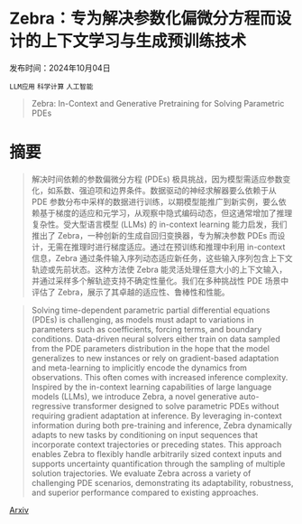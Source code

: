 # Zebra：专为解决参数化偏微分方程而设计的上下文学习与生成预训练技术

发布时间：2024年10月04日

`LLM应用` `科学计算` `人工智能`

> Zebra: In-Context and Generative Pretraining for Solving Parametric PDEs

# 摘要

> 解决时间依赖的参数偏微分方程 (PDEs) 极具挑战，因为模型需适应参数变化，如系数、强迫项和边界条件。数据驱动的神经求解器要么依赖于从 PDE 参数分布中采样的数据进行训练，以期模型能推广到新实例，要么依赖基于梯度的适应和元学习，从观察中隐式编码动态，但这通常增加了推理复杂性。受大型语言模型 (LLMs) 的 in-context learning 能力启发，我们推出了 Zebra，一种创新的生成自回归变换器，专为解决参数 PDEs 而设计，无需在推理时进行梯度适应。通过在预训练和推理中利用 in-context 信息，Zebra 通过条件输入序列动态适应新任务，这些输入序列包含上下文轨迹或先前状态。这种方法使 Zebra 能灵活处理任意大小的上下文输入，并通过采样多个解轨迹支持不确定性量化。我们在多种挑战性 PDE 场景中评估了 Zebra，展示了其卓越的适应性、鲁棒性和性能。

> Solving time-dependent parametric partial differential equations (PDEs) is challenging, as models must adapt to variations in parameters such as coefficients, forcing terms, and boundary conditions. Data-driven neural solvers either train on data sampled from the PDE parameters distribution in the hope that the model generalizes to new instances or rely on gradient-based adaptation and meta-learning to implicitly encode the dynamics from observations. This often comes with increased inference complexity. Inspired by the in-context learning capabilities of large language models (LLMs), we introduce Zebra, a novel generative auto-regressive transformer designed to solve parametric PDEs without requiring gradient adaptation at inference. By leveraging in-context information during both pre-training and inference, Zebra dynamically adapts to new tasks by conditioning on input sequences that incorporate context trajectories or preceding states. This approach enables Zebra to flexibly handle arbitrarily sized context inputs and supports uncertainty quantification through the sampling of multiple solution trajectories. We evaluate Zebra across a variety of challenging PDE scenarios, demonstrating its adaptability, robustness, and superior performance compared to existing approaches.

[Arxiv](https://arxiv.org/abs/2410.03437)